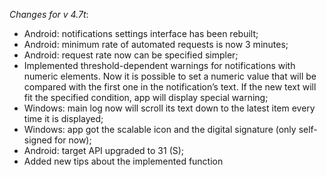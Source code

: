 _Changes for v 4.7t_:
- Android: notifications settings interface has been rebuilt;
- Android: minimum rate of automated requests is now 3 minutes;
- Android: request rate now can be specified simpler;
- Implemented threshold-dependent warnings for notifications with numeric elements. Now it is possible to set a numeric value that will be compared with the first one in the notification’s text. If the new text will fit the specified condition, app will display special warning;
- Windows: main log now will scroll its text down to the latest item every time it is displayed;
- Windows: app got the scalable icon and the digital signature (only self-signed for now);
- Android: target API upgraded to 31 (S);
- Added new tips about the implemented function
